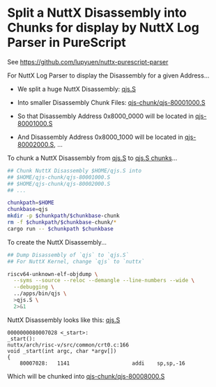 # Split a NuttX Disassembly into Chunks for display by NuttX Log Parser in PureScript

See https://github.com/lupyuen/nuttx-purescript-parser

For NuttX Log Parser to display the Disassembly for a given Address...

- We split a huge NuttX Disassembly: [qjs.S](https://github.com/lupyuen/nuttx-tinyemu/blob/main/docs/purescript/qjs.S)

- Into smaller Disassembly Chunk Files: [qjs-chunk/qjs-80001000.S](https://github.com/lupyuen/nuttx-tinyemu/blob/main/docs/purescript/qjs-chunk/qjs-80001000.S)

- So that Disassembly Address 0x8000_0000 will be located in [qjs-80001000.S](https://github.com/lupyuen/nuttx-tinyemu/blob/main/docs/purescript/qjs-chunk/qjs-80001000.S)

- And Disassembly Address 0x8000_1000 will be located in [qjs-80002000.S](https://github.com/lupyuen/nuttx-tinyemu/blob/main/docs/purescript/qjs-chunk/qjs-80002000.S), ...

To chunk a NuttX Disassembly from [qjs.S](https://github.com/lupyuen/nuttx-tinyemu/blob/main/docs/purescript/qjs.S) to [qjs.S chunks](https://github.com/lupyuen/nuttx-tinyemu/blob/main/docs/purescript/qjs-chunk)...

```bash
## Chunk NuttX Disassembly $HOME/qjs.S into
## $HOME/qjs-chunk/qjs-80001000.S
## $HOME/qjs-chunk/qjs-80002000.S
## ...

chunkpath=$HOME
chunkbase=qjs
mkdir -p $chunkpath/$chunkbase-chunk
rm -f $chunkpath/$chunkbase-chunk/*
cargo run -- $chunkpath $chunkbase
```

To create the NuttX Disassembly...

```bash
## Dump Disassembly of `qjs` to `qjs.S`
## For NuttX Kernel, change `qjs` to `nuttx`

riscv64-unknown-elf-objdump \
  --syms --source --reloc --demangle --line-numbers --wide \
  --debugging \
  ../apps/bin/qjs \
  >qjs.S \
  2>&1
```

NuttX Disassembly looks like this: [qjs.S](https://github.com/lupyuen/nuttx-tinyemu/blob/main/docs/purescript/qjs.S)

```text
0000000080007028 <_start>:
_start():
nuttx/arch/risc-v/src/common/crt0.c:166
void _start(int argc, char *argv[])
{
    80007028:	1141                	addi	sp,sp,-16
```

Which will be chunked into [qjs-chunk/qjs-80008000.S](https://github.com/lupyuen/nuttx-tinyemu/blob/main/docs/purescript/qjs-chunk/qjs-80008000.S)
